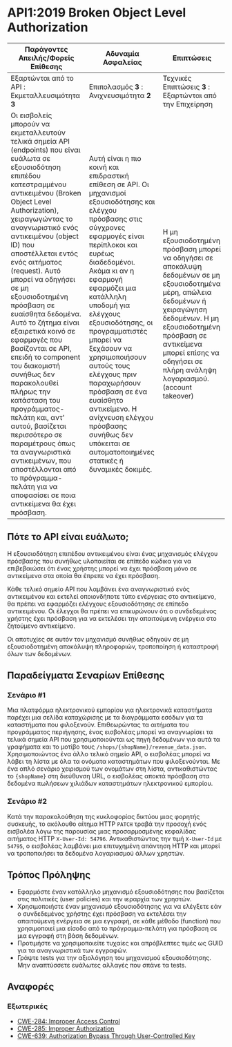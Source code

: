 API1:2019 Broken Object Level Authorization
===========================================

| Παράγοντες Απειλής/Φορείς Επίθεσης | Αδυναμία Ασφαλείας | Επιπτώσεις |
| - | - | - |
| Εξαρτώνται από το API : Εκμεταλλευσιμότητα **3** | Επιπολασμός **3** : Ανιχνευσιμότητα **2** | Τεχνικές Επιπτώσεις **3** : Εξαρτώνται από την Επιχείρηση |
| Οι εισβολείς μπορούν να εκμεταλλευτούν τελικά σημεία API (endpoints) που είναι ευάλωτα σε εξουσιοδότηση επιπέδου κατεστραμμένου αντικειμένου (Broken Object Level Authorization), χειραγωγώντας το αναγνωριστικό ενός αντικειμένου (object ID) που αποστέλλεται εντός ενός αιτήματος (request). Αυτό μπορεί να οδηγήσει σε μη εξουσιοδοτημένη πρόσβαση σε ευαίσθητα δεδομένα. Αυτό το ζήτημα είναι εξαιρετικά κοινό σε εφαρμογές που βασίζονται σε API, επειδή το component του διακομιστή συνήθως δεν παρακολουθεί πλήρως την κατάσταση του προγράμματος-πελάτη και, αντ' αυτού, βασίζεται περισσότερο σε παραμέτρους όπως τα αναγνωριστικά αντικειμένων, που αποστέλλονται από το πρόγραμμα-πελάτη για να αποφασίσει σε ποια αντικείμενα θα έχει πρόσβαση. | Αυτή είναι η πιο κοινή και επιδραστική επίθεση σε API. Οι μηχανισμοί εξουσιοδότησης και ελέγχου πρόσβασης στις σύγχρονες εφαρμογές είναι περίπλοκοι και ευρέως διαδεδομένοι. Ακόμα κι αν η εφαρμογή εφαρμόζει μια κατάλληλη υποδομή για ελέγχους εξουσιοδότησης, οι προγραμματιστές μπορεί να ξεχάσουν να χρησιμοποιήσουν αυτούς τους ελέγχους πριν παραχωρήσουν πρόσβαση σε ένα ευαίσθητο αντικείμενο. Η ανίχνευση ελέγχου πρόσβασης συνήθως δεν υπόκειται σε αυτοματοποιημένες στατικές ή δυναμικές δοκιμές. | Η μη εξουσιοδοτημένη πρόσβαση μπορεί να οδηγήσει σε αποκάλυψη δεδομένων σε μη εξουσιοδοτημένα μέρη, απώλεια δεδομένων ή χειραγώγηση δεδομένων. Η μη εξουσιοδοτημένη πρόσβαση σε αντικείμενα μπορεί επίσης να οδηγήσει σε πλήρη ανάληψη λογαριασμού. (account takeover) |

## Πότε το API είναι ευάλωτο;

Η εξουσιοδότηση επιπέδου αντικειμένου είναι ένας μηχανισμός ελέγχου πρόσβασης 
που συνήθως υλοποιείται σε επίπεδο κώδικα για να επιβεβαιώσει ότι ένας χρήστης 
μπορεί να έχει πρόσβαση μόνο σε αντικείμενα στα οποία θα έπρεπε να έχει πρόσβαση.

Κάθε τελικό σημείο API που λαμβάνει ένα αναγνωριστικό ενός αντικειμένου και εκτελεί 
οποιονδήποτε τύπο ενέργειας στο αντικείμενο, θα πρέπει να εφαρμόζει ελέγχους εξουσιοδότησης 
σε επίπεδο αντικειμένου. Οι έλεγχοι θα πρέπει να επικυρώνουν ότι ο συνδεδεμένος χρήστης 
έχει πρόσβαση για να εκτελέσει την απαιτούμενη ενέργεια στο ζητούμενο αντικείμενο.

Οι αποτυχίες σε αυτόν τον μηχανισμό συνήθως οδηγούν σε μη εξουσιοδοτημένη αποκάλυψη 
πληροφοριών, τροποποίηση ή καταστροφή όλων των δεδομένων.

## Παραδείγματα Σεναρίων Επίθεσης

### Σενάριο #1

Μια πλατφόρμα ηλεκτρονικού εμπορίου για ηλεκτρονικά καταστήματα παρέχει μια σελίδα 
καταχώρισης με τα διαγράμματα εσόδων για τα καταστήματα που φιλοξενούν. Επιθεωρώντας 
τα αιτήματα του προγράμματος περιήγησης, ένας εισβολέας μπορεί να αναγνωρίσει τα 
τελικά σημεία API που χρησιμοποιούνται ως πηγή δεδομένων για αυτά τα γραφήματα 
και το μοτίβο τους `/shops/{shopName}/revenue_data.json`. Χρησιμοποιώντας ένα άλλο 
τελικό σημείο API, ο εισβολέας μπορεί να λάβει τη λίστα με όλα τα ονόματα καταστημάτων 
που φιλοξενούνται. Με ένα απλό σενάριο χειρισμού των ονομάτων στη λίστα, αντικαθιστώντας 
το `{shopName}` στη διεύθυνση URL, ο εισβολέας αποκτά πρόσβαση στα δεδομένα πωλήσεων 
χιλιάδων καταστημάτων ηλεκτρονικού εμπορίου.

### Σενάριο #2

Κατά την παρακολούθηση της κυκλοφορίας δικτύου μιας φορητής συσκευής, το ακόλουθο 
αίτημα HTTP `PATCH` τραβά την προσοχή ενός εισβολέα λόγω της παρουσίας μιας 
προσαρμοσμένης κεφαλίδας αιτήματος HTTP `X-User-Id: 54796`. Αντικαθιστώντας την 
τιμή `X-User-Id` με `54795`, ο εισβολέας λαμβάνει μια επιτυχημένη απάντηση HTTP 
και μπορεί να τροποποιήσει τα δεδομένα λογαριασμού άλλων χρηστών.

## Τρόπος Πρόληψης

* Εφαρμόστε έναν κατάλληλο μηχανισμό εξουσιοδότησης που βασίζεται στις πολιτικές (user policies)
και την ιεραρχία των χρηστών.
* Χρησιμοποιήστε έναν μηχανισμό εξουσιοδότησης για να ελέγξετε εάν ο συνδεδεμένος 
χρήστης έχει πρόσβαση να εκτελέσει την απαιτούμενη ενέργεια σε μια εγγραφή, σε 
κάθε μέθοδο (function) που χρησιμοποιεί μια είσοδο από το πρόγραμμα-πελάτη για πρόσβαση σε μια 
εγγραφή στη βάση δεδομένων.
* Προτιμήστε να χρησιμοποιείτε τυχαίες και απρόβλεπτες τιμές ως GUID για τα 
αναγνωριστικά των εγγραφών.
* Γράψτε tests για την αξιολόγηση του μηχανισμού εξουσιοδότησης. Μην αναπτύσσετε 
ευάλωτες αλλαγές που σπάνε τα tests.

## Αναφορές

### Εξωτερικές

* [CWE-284: Improper Access Control][1]
* [CWE-285: Improper Authorization][2]
* [CWE-639: Authorization Bypass Through User-Controlled Key][3]

[1]: https://cwe.mitre.org/data/definitions/284.html
[2]: https://cwe.mitre.org/data/definitions/285.html
[3]: https://cwe.mitre.org/data/definitions/639.html
